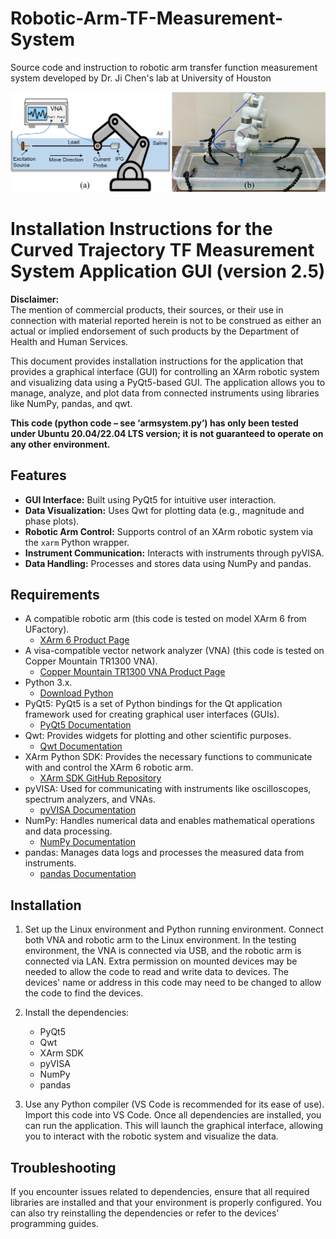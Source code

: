 # Robotic-Arm-TF-Measurement-System
Source code and instruction to robotic arm transfer function measurement system developed by Dr. Ji Chen's lab at University of Houston

![system_schematic_and_pic](images/armsystem.jpg)


# Installation Instructions for the Curved Trajectory TF Measurement System Application GUI (version 2.5)

**Disclaimer:**  
The mention of commercial products, their sources, or their use in connection with material reported herein is not to be construed as either an actual or implied endorsement of such products by the Department of Health and Human Services.

This document provides installation instructions for the application that provides a graphical interface (GUI) for controlling an XArm robotic system and visualizing data using a PyQt5-based GUI. The application allows you to manage, analyze, and plot data from connected instruments using libraries like NumPy, pandas, and qwt.

**This code (python code – see ‘armsystem.py’) has only been tested under Ubuntu 20.04/22.04 LTS version; it is not guaranteed to operate on any other environment.**

## Features
- **GUI Interface:** Built using PyQt5 for intuitive user interaction.
- **Data Visualization:** Uses Qwt for plotting data (e.g., magnitude and phase plots).
- **Robotic Arm Control:** Supports control of an XArm robotic system via the `xarm` Python wrapper.
- **Instrument Communication:** Interacts with instruments through pyVISA.
- **Data Handling:** Processes and stores data using NumPy and pandas.

## Requirements
- A compatible robotic arm (this code is tested on model XArm 6 from UFactory).
    - [XArm 6 Product Page](https://www.ufactory.cc/product-page/ufactory-xarm-6/)
- A visa-compatible vector network analyzer (VNA) (this code is tested on Copper Mountain TR1300 VNA).
    - [Copper Mountain TR1300 VNA Product Page](https://coppermountaintech.com/vna/tr1300-1-2-port-1-3-ghz-analyzer/)
- Python 3.x.
    - [Download Python](https://www.python.org/downloads/)
- PyQt5: PyQt5 is a set of Python bindings for the Qt application framework used for creating graphical user interfaces (GUIs).
    - [PyQt5 Documentation](https://pypi.org/project/PyQt5/)
- Qwt: Provides widgets for plotting and other scientific purposes.
    - [Qwt Documentation](https://pypi.org/project/PythonQwt/)
- XArm Python SDK: Provides the necessary functions to communicate with and control the XArm 6 robotic arm.
    - [XArm SDK GitHub Repository](https://github.com/xArm-Developer/xArm-Python-SDK)
- pyVISA: Used for communicating with instruments like oscilloscopes, spectrum analyzers, and VNAs.
    - [pyVISA Documentation](https://pyvisa.readthedocs.io/en/latest/)
- NumPy: Handles numerical data and enables mathematical operations and data processing.
    - [NumPy Documentation](https://numpy.org/install/)
- pandas: Manages data logs and processes the measured data from instruments.
    - [pandas Documentation](https://pandas.pydata.org/getting_started.html)

## Installation

1. Set up the Linux environment and Python running environment. Connect both VNA and robotic arm to the Linux environment. In the testing environment, the VNA is connected via USB, and the robotic arm is connected via LAN. Extra permission on mounted devices may be needed to allow the code to read and write data to devices. The devices' name or address in this code may need to be changed to allow the code to find the devices.

2. Install the dependencies:
    - PyQt5
    - Qwt
    - XArm SDK
    - pyVISA
    - NumPy
    - pandas

3. Use any Python compiler (VS Code is recommended for its ease of use). Import this code into VS Code. Once all dependencies are installed, you can run the application. This will launch the graphical interface, allowing you to interact with the robotic system and visualize the data.

## Troubleshooting
If you encounter issues related to dependencies, ensure that all required libraries are installed and that your environment is properly configured. You can also try reinstalling the dependencies or refer to the devices' programming guides.
